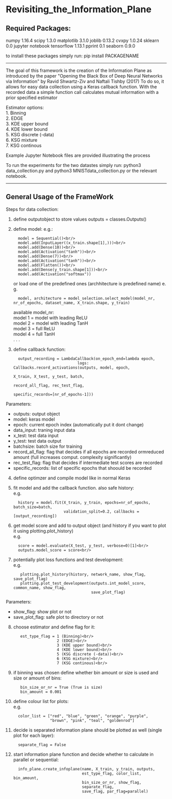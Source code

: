 # Revisiting_the_Information_Plane

## Required Packages:

numpy 1.16.4
scipy 1.3.0
matplotlib 3.1.0
joblib 0.13.2
cvxpy 1.0.24
sklearn 0.0
jupyter notebook
tensorflow 1.13.1
pprint 0.1
seaborn 0.9.0

to install these packages simply run:
pip install PACKAGENAME

---

The goal of this framework is the creation of the Information Plane as introduced by the paper "Opening the Black Box of Deep Neural Networks via Information" by Ravid Shwartz-Ziv and
Naftali Tishby (2017)
To do so, it allows for easy data collection using a Keras callback function.
With the recorded data a simple function call calculates mutual information with a prior specified
estimator

Estimator options:<br/>
    1. Binning<br/>
    2. EDGE<br/>
    3. KDE upper bound<br/>
    4. KDE lower bound<br/>
    5. KSG discrete (-data)<br/>
    6. KSG mixture<br/>
    7. KSG continous<br/>
    

Example Jupyter Notebook files are provided illustrating the process

To run the experiments for the two datastes simply run:
python3 data_collection.py and python3 MNISTdata_collection.py or the relevant notebook.

---

## General Usage of the FrameWork

Steps for data collection:
1. define outputobject to store values
    outputs = classes.Outputs()

2. define model:
e.g.:<br/>

         model = Sequential()<br/>
         model.add(InputLayer((x_train.shape[1],)))<br/>
         model.add(Dense(10))<br/>
         model.add(Activation("tanh"))<br/>
         model.add(Dense(7))<br/>
         model.add(Activation("tanh"))<br/>
         model.add(Flatten())<br/>
         model.add(Dense(y_train.shape[1]))<br/>
         model.add(Activation("softmax"))

   or load one of the predefined ones (archhitecture is predefined name)
   e. g. 
   
         model, architecture = model_selection.select_model(model_nr, nr_of_epochs, dataset_name, X_train.shape, y_train)

   available model_nr: <br/>
   model 1 = model with leading ReLU<br/>
   model 2 = model with leading TanH<br/>
   model 3 = full ReLU<br/>
   model 4 = full TanH<br/>
        .
        .
        .
            
3. define callback function:
     
         output_recording = LambdaCallback(on_epoch_end=lambda epoch,
                                   logs: Callbacks.record_activations(outputs, model, epoch,
                                                                      X_train, X_test, y_test, batch,
                                                                      record_all_flag, rec_test_flag,
                                                                      specific_records=[nr_of_epochs-1]))
Parameters: <br/>
* outputs: output object
* model: keras model
* epoch: current epoch index (automatically put it dont change)
* data_input: traning input data
* x_test: test data input
* y_test: test data output
* batchsize: batch size for training
* record_all_flag: flag that decides if all epochs are recorded ormreduced amount (full increases comput. complexity significantly)
* rec_test_flag: flag that decides if intermediate test scores are recorded
* specific_records: list of specific epochs that shoould be recorded
                
4. define optimzer and compile model like in normal Keras

5. fit model and add the callback function. also safe history:<br/>
    e.g.
         
         history = model.fit(X_train, y_train, epochs=nr_of_epochs, batch_size=batch,
                             validation_split=0.2, callbacks = [output_recording])
                                                               
6. get model score and add to output object
   (and history if you want to plot it using plotting.plot_history)<br/>
    e.g.
          
         score = model.evaluate(X_test, y_test, verbose=0)[1]<br/>
         outputs.model_score = score<br/>                      
                                                                                    
7. potentially plot loss functions and test development:    <br/>
   e.g.

          plotting.plot_history(history, network_name, show_flag, save_plot_flag)
          plotting.plot_test_development(outputs.int_model_score, common_name, show_flag,
                                         save_plot_flag)
Parameters: 
* show_flag: show plot or not
* save_plot_flag: safe plot to directory or not
                                                               
8. choose estimator and define flag for it:<br/>
    
          est_type_flag = 1 (Binning)<br/>
                          2 (EDGE)<br/>
                          3 (KDE upper bound)<br/>
                          4 (KDE lower bound)<br/>
                          5 (KSG discrete (-data))<br/>
                          6 (KSG mixture)<br/>
                          7 (KSG continous)<br/>
                    
9. if binning was chosen define whether bin amount or size is used and size or amount of bins:<br/>
    
          bin_size_or_nr = True (True is size)
          bin_amount = 0.001
    
10. define colour list for plots:<br/>
     e.g.
     
          color_list = ["red", "blue", "green", "orange", "purple",
                        "brown", "pink", "teal", "goldenrod"]
   
11. decide is separated information plane should be plotted as well (single plot for each layer):<br/>
     
          separate_flag = False
                                                               
12. start information plane function and decide whether to calculate in parallel or sequential:<br/>
    
          info_plane.create_infoplane(name, X_train, y_train, outputs,
                                      est_type_flag, color_list, bin_amount,
                                      bin_size_or_nr, show_flag,
                                      separate_flag,
                                      save_flag, par_flag=parallel)
